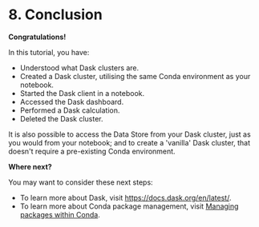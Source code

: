 # 8. Conclusion

__Congratulations!__

In this tutorial, you have:

* Understood what Dask clusters are.
* Created a Dask cluster, utilising the same Conda environment as your notebook.
* Started the Dask client in a notebook.
* Accessed the Dask dashboard.
* Performed a Dask calculation.
* Deleted the Dask cluster.

It is also possible to access the Data Store from your Dask cluster,
just as you would from your notebook;
and to create a 'vanilla' Dask cluster, that doesn't require a pre-existing Conda environment.

__Where next?__

You may want to consider these next steps:

* To learn more about Dask, visit <https://docs.dask.org/en/latest/>.
* To learn more about Conda package management, visit
[Managing packages within Conda](../../conda-pkgs/).
